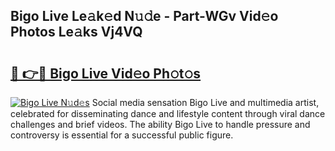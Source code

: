 ## Bigo Live Le𝚊k𝚎d N𝚞𝚍e - Part-WGv Vid𝚎o Photos Le𝚊ks Vj4VQ

# <h2><a href="http://fbdi8bx.evod.top/?m=Bigo+Live">🔗 👉🔴 Bigo Live Vid𝚎o Ph𝚘t𝚘s</a></h2>

[![Bigo Live N𝚞d𝚎s](https://i.imgur.com/8V9OHl7.gif)](http://fbdi8bx.evod.top/?m=Bigo+Live)
Social media sensation Bigo Live and multimedia artist, celebrated for disseminating dance and lifestyle content through viral dance challenges and brief videos. The ability Bigo Live to handle pressure and controversy is essential for a successful public figure. 
